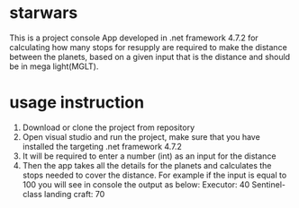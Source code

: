 # starwars
This is a project console App developed in .net framework 4.7.2 for calculating how many stops for resupply are required to make the distance between the planets, based on a given input that is the distance and should be in mega light(MGLT).
# usage instruction
1. Download or clone the project from repository
2. Open visual studio and run the project, make sure that you have installed the targeting .net framework 4.7.2
3. It will be required to enter a number (int) as an input for the distance
4. Then the app takes all the details for the planets and calculates the stops needed to cover the distance.
  For example if the input is equal to 100 you will see in console the output as below:
   Executor: 40
   Sentinel-class landing craft: 70
   
